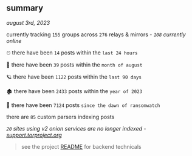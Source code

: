 
## summary
_august 3rd, 2023_

currently tracking `155` groups across `276` relays & mirrors - _`108` currently online_

⏲ there have been `14` posts within the `last 24 hours`

🦈 there have been `39` posts within the `month of august`

🪐 there have been `1122` posts within the `last 90 days`

🏚 there have been `2433` posts within the `year of 2023`

🦕 there have been `7124` posts `since the dawn of ransomwatch`

there are `85` custom parsers indexing posts

_`20` sites using v2 onion services are no longer indexed - [support.torproject.org](https://support.torproject.org/onionservices/v2-deprecation/)_

> see the project [README](https://github.com/joshhighet/ransomwatch#ransomwatch--) for backend technicals
